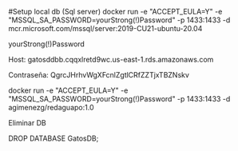 #Setup local db (Sql server)
docker run -e "ACCEPT_EULA=Y" -e "MSSQL_SA_PASSWORD=yourStrong(!)Password" -p 1433:1433 -d mcr.microsoft.com/mssql/server:2019-CU21-ubuntu-20.04

yourStrong(!)Password


Host: gatosddbb.cqqxlretd9wc.us-east-1.rds.amazonaws.com
      
Contraseña: QgrcJHrhvWgXFcnlZgtlCRfZZTjxTBZNskv

docker run -e "ACCEPT_EULA=Y" -e "MSSQL_SA_PASSWORD=yourStrong(!)Password" -p 1433:1433 -d agimenezg/redaguapo:1.0


Eliminar DB

DROP DATABASE GatosDB;